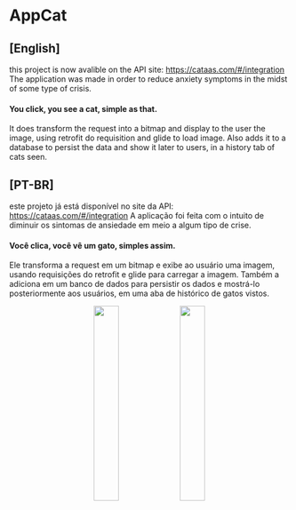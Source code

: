 # AppCat
## [English]
  this project is now avalible on the API site: https://cataas.com/#/integration
  The application was made in order to reduce anxiety symptoms in the midst of some type of crisis. 
  #### You click, you see a cat, simple as that.
  
   It does transform the request into a bitmap and display to the user the image, using retrofit do requisition and glide to load image. Also adds it to a database to persist the data and show it later to users, in a history tab of cats seen.

## [PT-BR] 
  este projeto já está disponível no site da API: https://cataas.com/#/integration
  A aplicação foi feita com o intuito de diminuir os sintomas de ansiedade em meio a algum tipo de crise. 
  #### Você clica, você vê um gato, simples assim.
  
   Ele transforma a request em um bitmap e exibe ao usuário uma imagem, usando requisições do retrofit e glide para carregar a imagem. Também a adiciona em um banco de dados para persistir os dados e mostrá-lo posteriormente aos usuários, em uma aba de histórico de gatos vistos.  


<p align="center">
  <img src="https://user-images.githubusercontent.com/77680596/169279680-63fd4fa9-e9c1-4f2f-a9df-fa9c6364d0a7.gif" width="30%" height="30%"/> <img src="https://user-images.githubusercontent.com/77680596/169282949-08aee920-df4d-476e-9e78-e4224303c295.gif" width="30%" height="30%"/> </p>
